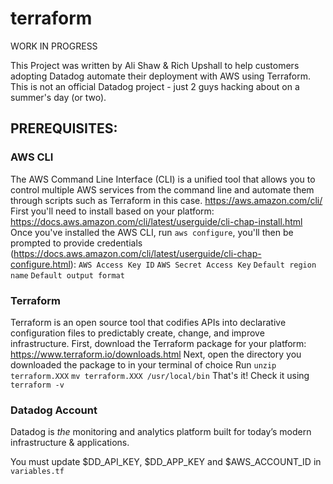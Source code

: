 # terraform
WORK IN PROGRESS

This Project was written by Ali Shaw & Rich Upshall to help customers adopting Datadog automate their deployment with AWS using Terraform. This is not an official Datadog project - just 2 guys hacking about on a summer's day (or two).

## PREREQUISITES:
### AWS CLI

The AWS Command Line Interface (CLI) is a unified tool that allows you to control multiple AWS services from the command line and automate them through scripts such as Terraform in this case. https://aws.amazon.com/cli/
First you'll need to install based on your platform: https://docs.aws.amazon.com/cli/latest/userguide/cli-chap-install.html
Once you've installed the AWS CLI, run `aws configure`, you'll then be prompted to provide credentials (https://docs.aws.amazon.com/cli/latest/userguide/cli-chap-configure.html):
`AWS Access Key ID`
`AWS Secret Access Key`
`Default region name`
`Default output format`
### Terraform

Terraform is an open source tool that codifies APIs into declarative configuration files to predictably create, change, and improve infrastructure.
First, download the Terraform package for your platform: https://www.terraform.io/downloads.html
Next, open the directory you downloaded the package to in your terminal of choice
Run
`unzip terraform.XXX`
`mv terraform.XXX /usr/local/bin`
That's it! Check it using `terraform -v`

### Datadog Account

Datadog is _the_ monitoring and analytics platform built for today’s modern infrastructure & applications.


You must update $DD_API_KEY, $DD_APP_KEY and $AWS_ACCOUNT_ID in `variables.tf`
